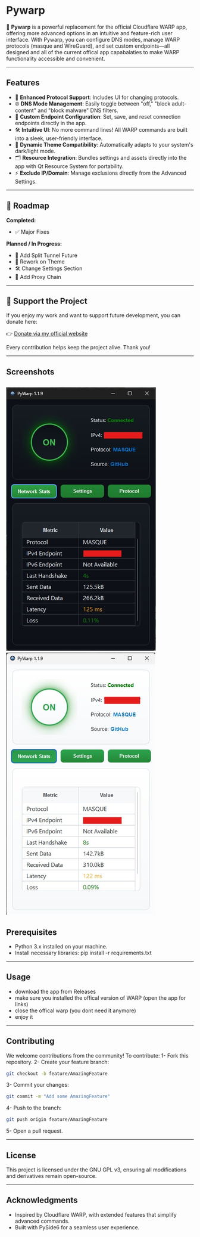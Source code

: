 # **Pywarp**

🚀 **Pywarp** is a powerful replacement for the official Cloudflare WARP app, offering more advanced options in an intuitive and feature-rich user interface. With Pywarp, you can configure DNS modes, manage WARP protocols (masque and WireGuard), and set custom endpoints—all designed and all of the current offical app capabalaties to make WARP functionality accessible and convenient.

---

## **Features**
- 🌟 **Enhanced Protocol Support**: Includes UI for changing protocols.
- 🌐 **DNS Mode Management**: Easily toggle between "off," "block adult-content" and "block malware" DNS filters.
- 🔗 **Custom Endpoint Configuration**: Set, save, and reset connection endpoints directly in the app.
- 🛠 **Intuitive UI**: No more command lines! All WARP commands are built into a sleek, user-friendly interface.
- 🎨 **Dynamic Theme Compatibility**: Automatically adapts to your system's dark/light mode.
- 🗂 **Resource Integration**: Bundles settings and assets directly into the app with Qt Resource System for portability.
- ⚡ **Exclude IP/Domain**: Manage exclusions directly from the Advanced Settings.

---

## 🚧 Roadmap

**Completed:**
- ✅ Major Fixes

**Planned / In Progress:**
- 🔁 Add Split Tunnel Future
- 🎨 Rework on Theme
- 🛠 Change Settings Section
- 🔗 Add Proxy Chain

---

## 💖 Support the Project

If you enjoy my work and want to support future development, you can donate here:

👉 [Donate via my official website](https://www.saeedmasoudie.ir/donate.html)

Every contribution helps keep the project alive. Thank you!

---
## **Screenshots**
![PyWarp Dark Mode](screenshots/Screenshot-1.jpg)
![PyWarp Normal](screenshots/Screenshot-2.jpg)
---

## **Prerequisites**
- Python 3.x installed on your machine.
- Install necessary libraries: pip install -r requirements.txt

---

## **Usage**
- download the app from Releases
- make sure you installed the offical version of WARP (open the app for links)
- close the offical warp (you dont need it anymore)
- enjoy it

---

## **Contributing**
We welcome contributions from the community! To contribute:
1- Fork this repository.
2- Create your feature branch:
```bash
git checkout -b feature/AmazingFeature
```
3- Commit your changes:
```bash
git commit -m "Add some AmazingFeature"
```
4- Push to the branch:
```bash
git push origin feature/AmazingFeature
```
5- Open a pull request.

---

## **License**
This project is licensed under the GNU GPL v3, ensuring all modifications and derivatives remain open-source.

---

## **Acknowledgments**
- Inspired by Cloudflare WARP, with extended features that simplify advanced commands.
- Built with PySide6 for a seamless user experience.
